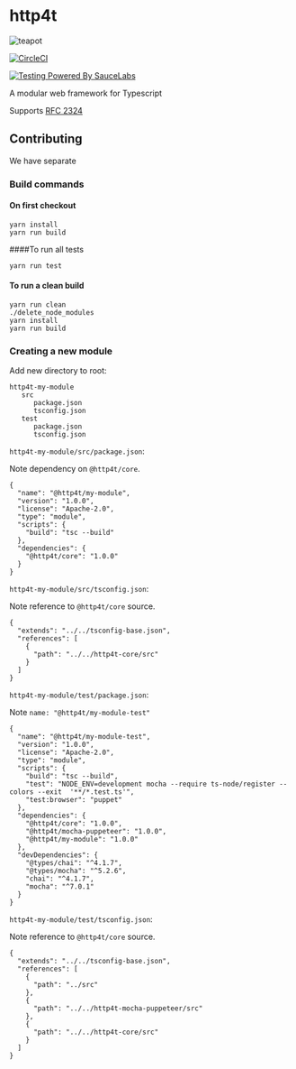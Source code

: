 # http4t

![teapot](https://user-images.githubusercontent.com/123496/53679728-5e9d3e80-3cc8-11e9-81ff-af48da63d422.png)

[![CircleCI](https://circleci.com/gh/http4t/http4t.svg?style=svg)](https://circleci.com/gh/http4t/http4t)

[![Testing Powered By SauceLabs](https://opensource.saucelabs.com/images/opensauce/powered-by-saucelabs-badge-gray.png?sanitize=true "Testing Powered By SauceLabs")](https://saucelabs.com)

A modular web framework for Typescript

Supports [RFC 2324](https://tools.ietf.org/html/rfc2324)

## Contributing

We have separate 

### Build commands

#### On first checkout

```
yarn install
yarn run build
```

####To run all tests

```
yarn run test
```

#### To run a clean build

```
yarn run clean
./delete_node_modules
yarn install
yarn run build
```
### Creating a new module

Add new directory to root:

```
http4t-my-module
   src
      package.json
      tsconfig.json
   test
      package.json
      tsconfig.json
```

`http4t-my-module/src/package.json`:

Note dependency on `@http4t/core`.

```
{
  "name": "@http4t/my-module",
  "version": "1.0.0",
  "license": "Apache-2.0",
  "type": "module",
  "scripts": {
    "build": "tsc --build"
  },
  "dependencies": {
    "@http4t/core": "1.0.0"
  }
}
```

`http4t-my-module/src/tsconfig.json`:

Note reference to `@http4t/core` source.

```
{
  "extends": "../../tsconfig-base.json",
  "references": [
    {
      "path": "../../http4t-core/src"
    }
  ]
}
```

`http4t-my-module/test/package.json`:

Note `name: "@http4t/my-module-test"`

```
{
  "name": "@http4t/my-module-test",
  "version": "1.0.0",
  "license": "Apache-2.0",
  "type": "module",
  "scripts": {
    "build": "tsc --build",
    "test": "NODE_ENV=development mocha --require ts-node/register --colors --exit  '**/*.test.ts'",
    "test:browser": "puppet"
  },
  "dependencies": {
    "@http4t/core": "1.0.0",
    "@http4t/mocha-puppeteer": "1.0.0",
    "@http4t/my-module": "1.0.0"
  },
  "devDependencies": {
    "@types/chai": "^4.1.7",
    "@types/mocha": "^5.2.6",
    "chai": "^4.1.7",
    "mocha": "^7.0.1"
  }
}
```

`http4t-my-module/test/tsconfig.json`:

Note reference to `@http4t/core` source.

```
{
  "extends": "../../tsconfig-base.json",
  "references": [
    {
      "path": "../src"
    },
    {
      "path": "../../http4t-mocha-puppeteer/src"
    },
    {
      "path": "../../http4t-core/src"
    }
  ]
}
```
